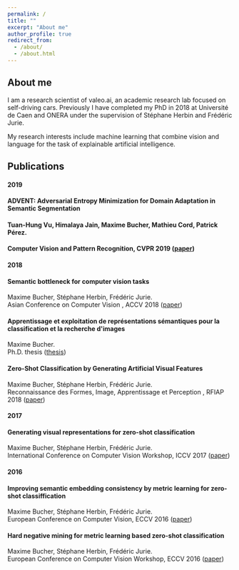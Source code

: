 ```yaml
---
permalink: /
title: ""
excerpt: "About me"
author_profile: true
redirect_from: 
  - /about/
  - /about.html
---
```


About me
------
I am a research scientist of valeo.ai, an academic research lab focused on self-driving cars. 
Previously I have completed my PhD in 2018 at Université de Caen and ONERA under the supervision of Stéphane Herbin and Frédéric Jurie. 

My research interests include machine learning that combine vision and language for the task of explainable artificial intelligence. 

Publications
----

#### 2019

#### ADVENT: Adversarial Entropy Minimization for Domain Adaptation in Semantic Segmentation
#### Tuan-Hung Vu, Himalaya Jain, Maxime Bucher, Mathieu Cord, Patrick Pérez.    
#### Computer Vision and Pattern Recognition, CVPR 2019 ([paper](https://arxiv.org/pdf/1811.12833.pdf))

#### 2018

#### Semantic bottleneck for computer vision tasks
Maxime Bucher, Stéphane Herbin, Frédéric Jurie.    
Asian Conference on Computer Vision , ACCV 2018 ([paper](https://arxiv.org/pdf/1811.02234.pdf))

#### Apprentissage et exploitation de représentations sémantiques pour la classification et la recherche d'images
Maxime Bucher.    
Ph.D. thesis ([thesis](https://hal.archives-ouvertes.fr/tel-01964847/document))

#### Zero-Shot Classification by Generating Artificial Visual Features
Maxime Bucher, Stéphane Herbin, Frédéric Jurie.    
Reconnaissance des Formes, Image, Apprentissage et Perception , RFIAP 2018 ([paper](https://hal.archives-ouvertes.fr/hal-01796440/file/1-paper.pdf))

#### 2017
#### Generating visual representations for zero-shot classification
Maxime Bucher, Stéphane Herbin, Frédéric Jurie.    
International Conference on Computer Vision Workshop, ICCV 2017 ([paper](http://openaccess.thecvf.com/content_ICCV_2017_workshops/papers/w38/Bucher_Generating_Visual_Representations_ICCV_2017_paper.pdf))

#### 2016
#### Improving semantic embedding consistency by metric learning for zero-shot classiffication
Maxime Bucher, Stéphane Herbin, Frédéric Jurie.    
European Conference on Computer Vision, ECCV 2016 ([paper](https://arxiv.org/pdf/1607.08085.pdf))

#### Hard negative mining for metric learning based zero-shot classification
Maxime Bucher, Stéphane Herbin, Frédéric Jurie.    
European Conference on Computer Vision Workshop, ECCV 2016 ([paper](https://arxiv.org/pdf/1608.07441.pdf))
